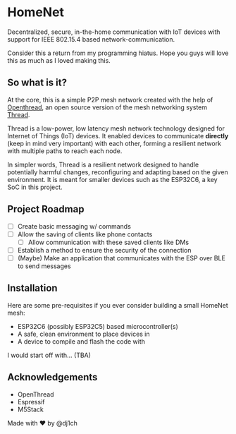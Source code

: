 # HomeNet

Decentralized, secure, in-the-home communication with IoT devices with support for IEEE 802.15.4 based network-communication.

Consider this a return from my programming hiatus. Hope you guys will love this as much as I loved making this.

## So what is it?

At the core, this is a simple P2P mesh network created with the help of [Openthread](https://openthread.io/), an open source version of the mesh networking system [Thread](threadgroup.org).

Thread is a low-power, low latency mesh network technology designed for Internet of Things (IoT) devices. It enabled devices to communicate **directly** (keep in mind very important) with each other, forming a resilient network with multiple paths to reach each node.

In simpler words, Thread is a resilient network designed to handle potentially harmful changes, reconfiguring and adapting based on the given environment. It is meant for smaller devices such as the ESP32C6, a key SoC in this project.

## Project Roadmap

* [ ] Create basic messaging w/ commands
* [ ] Allow the saving of clients like phone contacts
    * [ ] Allow communication with these saved clients like DMs
* [ ] Establish a method to ensure the security of the connection
* [ ] (Maybe) Make an application that communicates with the ESP over BLE to send messages

## Installation

Here are some pre-requisites if you ever consider building a small HomeNet mesh:

* ESP32C6 (possibly ESP32C5) based microcontroller(s)
* A safe, clean environment to place devices in
* A device to compile and flash the code with

I would start off with... (TBA)

## Acknowledgements

* OpenThread
* Espressif
* M5Stack

Made with :heart: by @dj1ch
